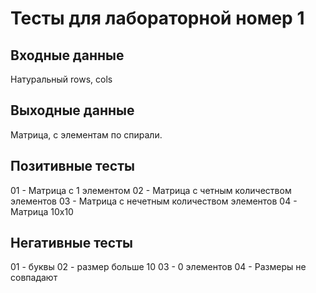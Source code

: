# Тесты для лабораторной номер 1

## Входные данные
Натуральный rows, cols

## Выходные данные
Матрица, с элементам по спирали.

## Позитивные тесты
01 - Матрица с 1 элементом
02 - Матрица с четным количеством элементов
03 - Матрица с нечетным количеством элементов
04 - Матрица 10х10

## Негативные тесты
01 - буквы
02 - размер больше 10
03 - 0 элементов
04 - Размеры не совпадают